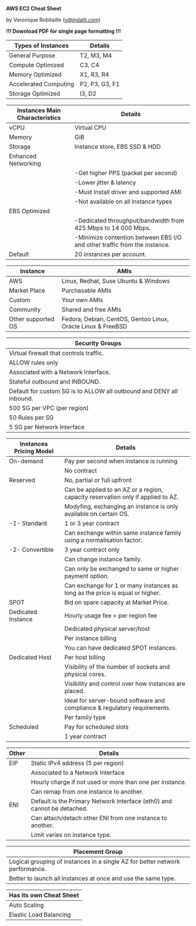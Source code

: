 **AWS EC2 Cheat Sheet**  

by Veronique Robitaille (v@indalit.com) 
  
**!!! Download PDF for single page formatting !!!** 


Types of Instances	|	Details |
------------------- | ----------------
General Purpose	| T2, M3, M4		|
Compute Optimized	| C3, C4 |
Memory Optimized | X1, R3, R4 |		
Accelerated Computing	| P2, P3, G3, F1 |			
Storage Optimized	| I3, D2			|



Instances Main Characteristics | Details |
------------------------------ | ------------------------				
vCPU | Virtual CPU			|
Memory	| GiB		  
Storage | Instance store, EBS SSD & HDD		|		 
Enhanced Networking |  |
 || -Get higher PPS (packet per second)			|	
 || -Lower jitter & latency				|
 || -Must install driver and supported AMI	|			
 || -Not available on all instance types				|
EBS Optimized | |
 || -Dedicated throughput/bandwidth from 425 Mbps to 14 000 Mbps.		|	
 || -Minimize contention between EBS I/O and other traffic from the instance.		|		
Default | 20 instances per account.		|



Instance | AMIs			  
---------|-----------
AWS | Linux, Redhat, Suse Ubuntu & Windows			  	
Market Place | Purchasable AMIs			     	
Custom | Your own AMIs			  	
Community | Shared and free AMIs			
Other supported OS | Fedora, Debian, CentOS, Gentoo Linux, Oracle Linux & FreeBSD			


			
Security Groups	| 
--------------- | 	
 | Virtual firewall that controls traffic.				
 | ALLOW rules only			
 | Associated with a Network Interface.				
 | Stateful outbound and INBOUND.			
 | Default for custom SG is to ALLOW all outbound and DENY all inbound.				
 | 500 SG per VPC (per region)		
 | 50 Rules per SG		
 | 5 SG per Network Interface		



Instances Pricing Model |  Details
------------------------ | ------------------ 
On-demand | Pay per second when instance is running
   || No contract
Reserved | No, partial or full upfront
   || Can be applied to an AZ or a region, capacity reservation only if applied to AZ.
   || Modyfing, exchanging an instance is only available on certain OS.
  -1-  Standard | 1 or 3 year contract
   || Can exchange within same instance family using a normalisation factor.
  -2-  Convertible |  3 year contract only
   || Can change instance family.
   || Can only be exchanged to same or higher payment option.
   || Can exchange for 1 or many instances as long as the price is equal or higher.
SPOT | Bid on spare capacity at Market Price.
Dedicated Instance | Hourly usage fee + per region fee
   || Dedicated physical server/host
   || Per instance billing
   || You can have dedicated SPOT instances.
Dedicated Host | Per host billing
   || Visibility of the number of sockets and physical cores.  
   || Visibility and control over how instances are placed.  
   || Ideal for server-bound software and compliance & regulatory requirements. 
   || Per family type  
Scheduled | Pay for scheduled slots
   || 1 year contract



  
Other       | Details
----------- | -------------
EIP | Static IPv4 address (5 per region)
   || Associated to a Network Interface
   || Hourly charge if not used or more than one per instance.
   || Can remap from one instance to another.
ENI | Default is the Primary Network Interface (eth0) and cannot be detached.
   || Can attach/detach other ENI from one instance to another.
   || Limit varies on instance type.



  
Placement Group |  
----------------|
| Logical grouping of instances in a single AZ for better network performance.  
| Better to launch all instances at once and use the same type. 



Has its own Cheat Sheet |
------------------------ |
 | Auto Scaling  
 | Elastic Load Balancing  


